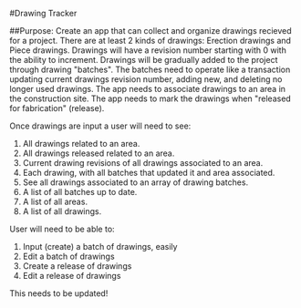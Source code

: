 #Drawing Tracker

##Purpose:
Create an app that can collect and organize drawings recieved for a project. There are at least 2 kinds of drawings: Erection drawings and Piece drawings. Drawings will have a revision number starting with 0 with the ability to increment. Drawings will be gradually added to the project through drawing "batches". The batches need to operate like a transaction updating current drawings revision number, adding new, and deleting no longer used drawings. The app needs to associate drawings to an area in the construction site. The app needs to mark the drawings when "released for fabrication" (release).

Once drawings are input a user will need to see:

1. All drawings related to an area.
1. All drawings released related to an area.
1. Current drawing revisions of all drawings associated to an area.
1. Each drawing, with all batches that updated it and area associated.
1. See all drawings associated to an array of drawing batches.
1. A list of all batches up to date.
1. A list of all areas.
1. A list of all drawings.

User will need to be able to:

1. Input (create) a batch of drawings, easily
1. Edit a batch of drawings
1. Create a release of drawings
1. Edit a release of drawings

This needs to be updated!
